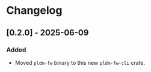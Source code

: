 # Changelog

## [0.2.0] - 2025-06-09

### Added

- Moved `pldm-fw` binary to this new `pldm-fw-cli` crate.
